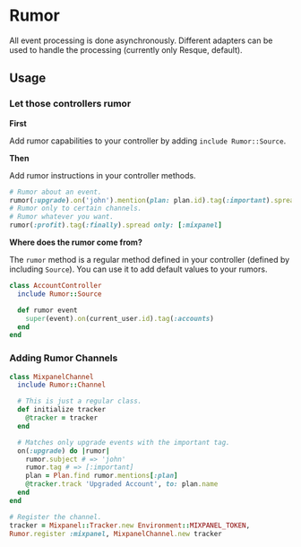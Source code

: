 # Rumor

All event processing is done asynchronously. Different adapters can be used to handle the processing (currently only Resque, default).

## Usage

### Let those controllers rumor

**First**

Add rumor capabilities to your controller by adding `include Rumor::Source`.

**Then**

Add rumor instructions in your controller methods.

```ruby
# Rumor about an event.
rumor(:upgrade).on('john').mention(plan: plan.id).tag(:important).spread
# Rumor only to certain channels.
# Rumor whatever you want.
rumor(:profit).tag(:finally).spread only: [:mixpanel]
```

**Where does the rumor come from?**

The `rumor` method is a regular method defined in your controller (defined by including `Source`). You can use it to add default values to your rumors.

```ruby
class AccountController
  include Rumor::Source

  def rumor event
    super(event).on(current_user.id).tag(:accounts)
  end
end
```

### Adding Rumor Channels

```ruby
class MixpanelChannel
  include Rumor::Channel

  # This is just a regular class.
  def initialize tracker
    @tracker = tracker
  end

  # Matches only upgrade events with the important tag.
  on(:upgrade) do |rumor|
    rumor.subject # => 'john'
    rumor.tag # => [:important]
    plan = Plan.find rumor.mentions[:plan]
    @tracker.track 'Upgraded Account', to: plan.name
  end
end

# Register the channel.
tracker = Mixpanel::Tracker.new Environment::MIXPANEL_TOKEN,
Rumor.register :mixpanel, MixpanelChannel.new tracker
```
